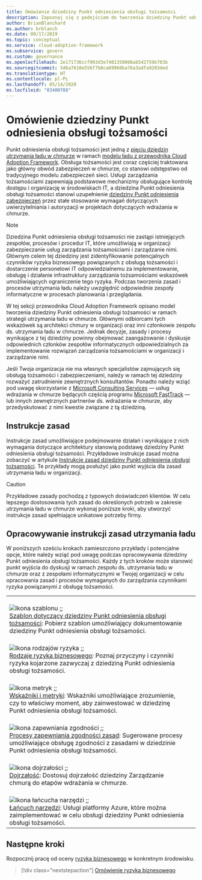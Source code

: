 ```yaml
---
title: Omówienie dziedziny Punkt odniesienia obsługi tożsamości
description: Zapoznaj się z podejściem do tworzenia dziedziny Punkt odniesienia obsługi tożsamości w ramach strategii utrzymania ładu w chmurze.
author: BrianBlanchard
ms.author: brblanch
ms.date: 09/17/2019
ms.topic: conceptual
ms.service: cloud-adoption-framework
ms.subservice: govern
ms.custom: governance
ms.openlocfilehash: 2e171736ccf993d3e7401350008ab542759b703b
ms.sourcegitcommit: 5d6a7610e556f7b8ca69960ba76a3adfa9203ded
ms.translationtype: HT
ms.contentlocale: pl-PL
ms.lasthandoff: 05/14/2020
ms.locfileid: "83400788"
---
```

# <a name="identity-baseline-discipline-overview"></a>Omówienie dziedziny Punkt odniesienia obsługi tożsamości

Punkt odniesienia obsługi tożsamości jest jedną z [pięciu dziedzin utrzymania ładu w chmurze](../governance-disciplines.md) w ramach [modelu ładu z przewodnika Cloud Adoption Framework](../index.md). Obsługa tożsamości jest coraz częściej traktowana jako główny obwód zabezpieczeń w chmurze, co stanowi odstępstwo od tradycyjnego modelu zabezpieczeń sieci. Usługi zarządzania tożsamościami zapewniają podstawowe mechanizmy obsługujące kontrolę dostępu i organizację w środowiskach IT, a dziedzina Punkt odniesienia obsługi tożsamości stanowi uzupełnienie [dziedziny Punkt odniesienia zabezpieczeń](../security-baseline/index.md) przez stałe stosowanie wymagań dotyczących uwierzytelniania i autoryzacji w projektach dotyczących wdrażania w chmurze.

> [!NOTE]
> Dziedzina Punkt odniesienia obsługi tożsamości nie zastąpi istniejących zespołów, procesów i procedur IT, które umożliwiają w organizacji zabezpieczanie usług zarządzania tożsamościami i zarządzanie nimi. Głównym celem tej dziedziny jest zidentyfikowanie potencjalnych czynników ryzyka biznesowego powiązanych z obsługą tożsamości i dostarczenie personelowi IT odpowiedzialnemu za implementowanie, obsługę i działanie infrastruktury zarządzania tożsamościami wskazówek umożliwiających ograniczenie tego ryzyka. Podczas tworzenia zasad i procesów utrzymania ładu należy uwzględnić odpowiednie zespoły informatyczne w procesach planowania i przeglądania.

W tej sekcji przewodnika Cloud Adoption Framework opisano model tworzenia dziedziny Punkt odniesienia obsługi tożsamości w ramach strategii utrzymania ładu w chmurze. Głównymi odbiorcami tych wskazówek są architekci chmury w organizacji oraz inni członkowie zespołu ds. utrzymania ładu w chmurze. Jednak decyzje, zasady i procesy wynikające z tej dziedziny powinny obejmować zaangażowanie i dyskusje odpowiednich członków zespołów informatycznych odpowiedzialnych za implementowanie rozwiązań zarządzania tożsamościami w organizacji i zarządzanie nimi.

Jeśli Twoja organizacja nie ma własnych specjalistów zajmujących się obsługą tożsamości i zabezpieczeniami, należy w ramach tej dziedziny rozważyć zatrudnienie zewnętrznych konsultantów. Ponadto należy wziąć pod uwagę skorzystanie z [Microsoft Consulting Services](https://www.microsoft.com/industry/services/consulting) — usług wdrażania w chmurze będących częścią programu [Microsoft FastTrack](https://azure.microsoft.com/programs/azure-fasttrack) — lub innych zewnętrznych partnerów ds. wdrażania w chmurze, aby przedyskutować z nimi kwestie związane z tą dziedziną.

## <a name="policy-statements"></a>Instrukcje zasad

Instrukcje zasad umożliwiające podejmowanie działań i wynikające z nich wymagania dotyczące architektury stanowią podstawę dziedziny Punkt odniesienia obsługi tożsamości. Przykładowe instrukcje zasad można zobaczyć w artykule [Instrukcje zasad dziedziny Punkt odniesienia obsługi tożsamości](./policy-statements.md). Te przykłady mogą posłużyć jako punkt wyjścia dla zasad utrzymania ładu w organizacji.

> [!CAUTION]
> Przykładowe zasady pochodzą z typowych doświadczeń klientów. W celu lepszego dostosowania tych zasad do określonych potrzeb w zakresie utrzymania ładu w chmurze wykonaj poniższe kroki, aby utworzyć instrukcje zasad spełniające unikatowe potrzeby firmy.

## <a name="develop-governance-policy-statements"></a>Opracowywanie instrukcji zasad utrzymania ładu

W poniższych sześciu krokach zamieszczono przykłady i potencjalne opcje, które należy wziąć pod uwagę podczas opracowywania dziedziny Punkt odniesienia obsługi tożsamości. Każdy z tych kroków może stanowić punkt wyjścia do dyskusji w ramach zespołu ds. utrzymania ładu w chmurze oraz z zespołami informatycznymi w Twojej organizacji w celu opracowania zasad i procesów wymaganych do zarządzania czynnikami ryzyka powiązanymi z obsługą tożsamości.

<!-- markdownlint-disable MD033 -->

| | |
|---|---|
| <br> ![Ikona szablonu](../../_images/govern/process-template.png) ;; <br> [Szablon dotyczący dziedziny Punkt odniesienia obsługi tożsamości](./template.md): Pobierz szablon umożliwiający dokumentowanie dziedziny Punkt odniesienia obsługi tożsamości. |
| <br> ![Ikona rodzajów ryzyka](../../_images/govern/process-risks.png) ;; <br> [Rodzaje ryzyka biznesowego](./business-risks.md): Poznaj przyczyny i czynniki ryzyka kojarzone zazwyczaj z dziedziną Punkt odniesienia obsługi tożsamości. |
| <br> ![Ikona metryk](../../_images/govern/process-metrics.png) ;; <br> [Wskaźniki i metryki](./metrics-tolerance.md): Wskaźniki umożliwiające zrozumienie, czy to właściwy moment, aby zainwestować w dziedzinę Punkt odniesienia obsługi tożsamości. |
| <br> ![Ikona zapewniania zgodności](../../_images/govern/process-enforce.png) ;; <br> [Procesy zapewniania zgodności zasad](./compliance-processes.md): Sugerowane procesy umożliwiające obsługę zgodności z zasadami w dziedzinie Punkt odniesienia obsługi tożsamości. |
| <br> ![Ikona dojrzałości](../../_images/govern/process-maturity.png) ;; <br> [Dojrzałość](./discipline-improvement.md): Dostosuj dojrzałość dziedziny Zarządzanie chmurą do etapów wdrażania w chmurze. |
| <br> ![Ikona łańcucha narzędzi](../../_images/govern/process-toolchain.png) ;; <br> [Łańcuch narzędzi](./toolchain.md): Usługi platformy Azure, które można zaimplementować w celu obsługi dziedziny Punkt odniesienia obsługi tożsamości. |

<!-- markdownlint-enable MD033 -->

## <a name="next-steps"></a>Następne kroki

Rozpocznij pracę od oceny [ryzyka biznesowego](./business-risks.md) w konkretnym środowisku.

> [!div class="nextstepaction"]
> [Omówienie ryzyka biznesowego](./business-risks.md)
